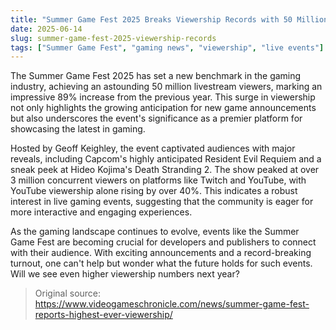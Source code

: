 ```yaml
---
title: "Summer Game Fest 2025 Breaks Viewership Records with 50 Million Livestreams"
date: 2025-06-14
slug: summer-game-fest-2025-viewership-records
tags: ["Summer Game Fest", "gaming news", "viewership", "live events"]
---
```


The Summer Game Fest 2025 has set a new benchmark in the gaming industry, achieving an astounding 50 million livestream viewers, marking an impressive 89% increase from the previous year. This surge in viewership not only highlights the growing anticipation for new game announcements but also underscores the event's significance as a premier platform for showcasing the latest in gaming.

Hosted by Geoff Keighley, the event captivated audiences with major reveals, including Capcom's highly anticipated Resident Evil Requiem and a sneak peek at Hideo Kojima's Death Stranding 2. The show peaked at over 3 million concurrent viewers on platforms like Twitch and YouTube, with YouTube viewership alone rising by over 40%. This indicates a robust interest in live gaming events, suggesting that the community is eager for more interactive and engaging experiences.

As the gaming landscape continues to evolve, events like the Summer Game Fest are becoming crucial for developers and publishers to connect with their audience. With exciting announcements and a record-breaking turnout, one can't help but wonder what the future holds for such events. Will we see even higher viewership numbers next year?

> Original source: https://www.videogameschronicle.com/news/summer-game-fest-reports-highest-ever-viewership/